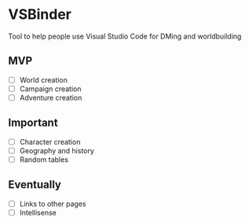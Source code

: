 # VSBinder

Tool to help people use Visual Studio Code for DMing and worldbuilding

## MVP

- [ ] World creation
- [ ] Campaign creation
- [ ] Adventure creation

## Important

- [ ] Character creation
- [ ] Geography and history
- [ ] Random tables

## Eventually

- [ ] Links to other pages
- [ ] Intellisense
